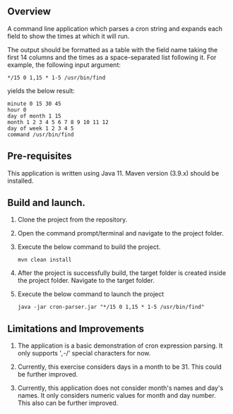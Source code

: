 ## Overview
A command line application which parses a cron string and expands each field
to show the times at which it will run.

The output should be formatted as a table with the field name taking the first 14 columns and
the times as a space-separated list following it.
For example, the following input argument:

`*/15 0 1,15 * 1-5 /usr/bin/find`

yields the below result:

```
minute 0 15 30 45
hour 0
day of month 1 15
month 1 2 3 4 5 6 7 8 9 10 11 12
day of week 1 2 3 4 5
command /usr/bin/find
```

## Pre-requisites
This application is written using Java 11.
Maven version (3.9.x) should be installed.

## Build and launch.
1) Clone the project from the repository.
2) Open the command prompt/terminal and navigate to the project folder.
3) Execute the below command to build the project.

   `mvn clean install`

4) After the project is successfully build, the target folder is created inside the project folder. Navigate to the target folder.
5) Execute the below command to launch the project

   `java -jar cron-parser.jar "*/15 0 1,15 * 1-5 /usr/bin/find"`


## Limitations and Improvements
1) The application is a basic demonstration of cron expression parsing. It only supports '*,-*/' special characters for now. 

2) Currently, this exercise considers days in a month to be 31. This could be further improved. 

3) Currently, this application does not consider month's names and day's names. It only considers numeric values for month and day number. This also can be further improved.
